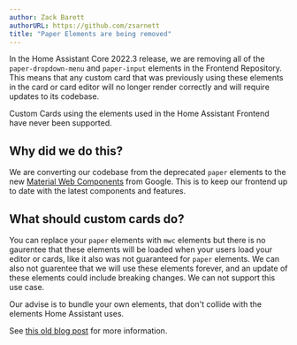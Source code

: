```yaml
---
author: Zack Barett
authorURL: https://github.com/zsarnett
title: "Paper Elements are being removed"
---
```


In the Home Assistant Core 2022.3 release, we are removing all of the `paper-dropdown-menu` and `paper-input` elements in the Frontend Repository. This means that any custom card that was previously using these elements in the card or card editor will no longer render correctly and will require updates to its codebase.

Custom Cards using the elements used in the Home Assistant Frontend have never been supported.

## Why did we do this?

We are converting our codebase from the deprecated `paper` elements to the new [Material Web Components](https://github.com/material-components/material-components-web-components) from Google. This is to keep our frontend up to date with the latest components and features.

## What should custom cards do?
 
You can replace your `paper` elements with `mwc` elements but there is no gaurentee that these elements will be loaded when your users load your editor or cards, like it also was not guaranteed for `paper` elements. We can also not guarentee that we will use these elements forever, and an update of these elements could include breaking changes. We can not support this use case.

Our advise is to bundle your own elements, that don't collide with the elements Home Assistant uses.

See [this old blog post](https://developers.home-assistant.io/blog/2020/10/02/lazyMoreInfo#what-about-external-elements) for more information.
